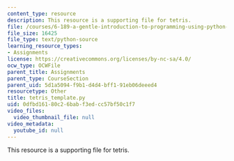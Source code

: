 ```yaml
---
content_type: resource
description: This resource is a supporting file for tetris.
file: /courses/6-189-a-gentle-introduction-to-programming-using-python-january-iap-2011/0dfbd16180c26babf3edcc57bf50c1f7_tetris_template.py
file_size: 16425
file_type: text/python-source
learning_resource_types:
- Assignments
license: https://creativecommons.org/licenses/by-nc-sa/4.0/
ocw_type: OCWFile
parent_title: Assignments
parent_type: CourseSection
parent_uid: 5d1a5094-f9b1-d4d4-bff1-91eb06deeed4
resourcetype: Other
title: tetris_template.py
uid: 0dfbd161-80c2-6bab-f3ed-cc57bf50c1f7
video_files:
  video_thumbnail_file: null
video_metadata:
  youtube_id: null
---
```

This resource is a supporting file for tetris.